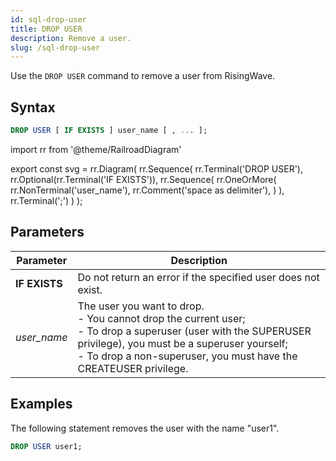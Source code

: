 ```yaml
---
id: sql-drop-user
title: DROP USER
description: Remove a user.
slug: /sql-drop-user
---
```


Use the `DROP USER` command to remove a user from RisingWave.

## Syntax

```sql
DROP USER [ IF EXISTS ] user_name [ , ... ];
```


import rr from '@theme/RailroadDiagram'

export const svg = rr.Diagram(
    rr.Sequence(
        rr.Terminal('DROP USER'),
        rr.Optional(rr.Terminal('IF EXISTS')),
        rr.Sequence(
           rr.OneOrMore(
                rr.NonTerminal('user_name'),
                rr.Comment('space as delimiter'),
           )
        ),
        rr.Terminal(';')
    )
);

<drawer SVG={svg} />



## Parameters

| Parameter                 | Description           |
| ------------------------- | --------------------- |
| **IF EXISTS**             | Do not return an error if the specified user does not exist. |
| *user_name* | The user you want to drop. <br /> - You cannot drop the current user; <br /> - To drop a superuser (user with the SUPERUSER privilege), you must be a superuser yourself; <br /> - To drop a non-superuser, you must have the CREATEUSER privilege. |



## Examples

The following statement removes the user with the name "user1".

```sql
DROP USER user1;
```

